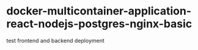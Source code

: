 # docker-multicontainer-application-react-nodejs-postgres-nginx-basic
test frontend and backend deployment
